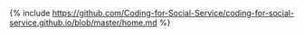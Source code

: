 {% include https://github.com/Coding-for-Social-Service/coding-for-social-service.github.io/blob/master/home.md %}
